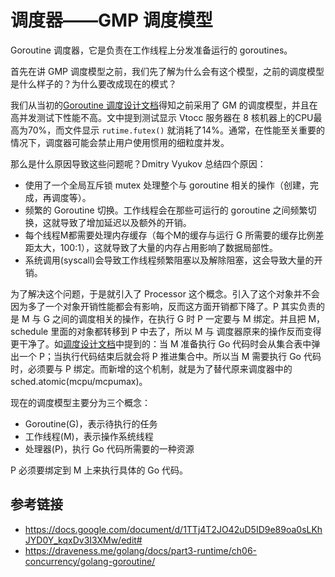# 调度器——GMP 调度模型

Goroutine 调度器，它是负责在工作线程上分发准备运行的 goroutines。

首先在讲 GMP 调度模型之前，我们先了解为什么会有这个模型，之前的调度模型是什么样子的？为什么要改成现在的模式？

我们从当初的[Goroutine 调度设计文档](https://docs.google.com/document/d/1TTj4T2JO42uD5ID9e89oa0sLKhJYD0Y_kqxDv3I3XMw/edit#)得知之前采用了 GM 的调度模型，并且在高并发测试下性能不高。文中提到测试显示 Vtocc 服务器在 8 核机器上的CPU最高为70%，而文件显示 `rutime.futex()` 就消耗了14%。通常，在性能至关重要的情况下，调度器可能会禁止用户使用惯用的细粒度并发。

那么是什么原因导致这些问题呢？Dmitry Vyukov 总结四个原因：

- 使用了一个全局互斥锁 mutex 处理整个与 goroutine 相关的操作（创建，完成，再调度等）。
- 频繁的 Goroutine 切换。工作线程会在那些可运行的 goroutine 之间频繁切换，这就导致了增加延迟以及额外的开销。
- 每个线程M都需要处理内存缓存（每个M的缓存与运行 G 所需要的缓存比例差距太大，100:1），这就导致了大量的内存占用影响了数据局部性。
- 系统调用(syscall)会导致工作线程频繁阻塞以及解除阻塞，这会导致大量的开销。

为了解决这个问题，于是就引入了 Processor 这个概念。引入了这个对象并不会因为多了一个对象开销性能都会有影响，反而这方面开销都下降了。P 其实负责的是 M 与 G 之间的调度相关的操作，在执行 G 时 P 一定要与 M 绑定。并且把 M，schedule 里面的对象都转移到 P 中去了，所以 M 与 调度器原来的操作反而变得更干净了。如[调度设计文档](https://docs.google.com/document/d/1TTj4T2JO42uD5ID9e89oa0sLKhJYD0Y_kqxDv3I3XMw/edit#)中提到的：当 M 准备执行 Go 代码时会从集合表中弹出一个 P；当执行代码结束后就会将 P 推进集合中。所以当 M 需要执行 Go 代码时，必须要与 P 绑定。而新增的这个机制，就是为了替代原来调度器中的 sched.atomic(mcpu/mcpumax)。









现在的调度模型主要分为三个概念：

- Goroutine(G)，表示待执行的任务
- 工作线程(M)，表示操作系统线程
- 处理器(P)，执行 Go 代码所需要的一种资源

P 必须要绑定到 M 上来执行具体的 Go 代码。





## 参考链接

- https://docs.google.com/document/d/1TTj4T2JO42uD5ID9e89oa0sLKhJYD0Y_kqxDv3I3XMw/edit#
- https://draveness.me/golang/docs/part3-runtime/ch06-concurrency/golang-goroutine/